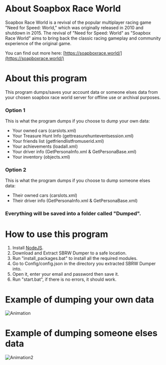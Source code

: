 # About Soapbox Race World
Soapbox Race World is a revival of the popular multiplayer racing game "Need for Speed: World," which was originally released in 2010 and shutdown in 2015. The revival of "Need for Speed: World" as "Soapbox Race World" aims to bring back the classic racing gameplay and community experience of the original game.

You can find out more here: [https://soapboxrace.world/](https://soapboxrace.world/)
# About this program
This program dumps/saves your account data or someone elses data from your chosen soapbox race world server for offline use or archival purposes.
### Option 1
This is what the program dumps if you choose to dump your own data:
- Your owned cars (carslots.xml)
- Your Treasure Hunt Info (gettreasurehunteventsession.xml)
- Your friends list (getfriendlistfromuserid.xml)
- Your achievements (loadall.xml)
- Your driver info (GetPersonaInfo.xml & GetPersonaBase.xml)
- Your inventory (objects.xml)
### Option 2
This is what the program dumps if you choose to dump someone elses data:
- Their owned cars (carslots.xml)
- Their driver info (GetPersonaInfo.xml & GetPersonaBase.xml)
### Everything will be saved into a folder called "Dumped".
# How to use this program
1) Install [NodeJS](https://nodejs.org/en/).
2) Download and Extract SBRW Dumper to a safe location.
3) Run "install_packages.bat" to install all the required modules.
4) Go to Config/config.json in the directory you extracted SBRW Dumper into.
5) Open it, enter your email and password then save it.
6) Run "start.bat", if there is no errors, it should work.
# Example of dumping your own data
![Animation](https://user-images.githubusercontent.com/56766256/221670305-08232120-3ba7-483f-83e4-d5704274c7b4.gif)
# Example of dumping someone elses data
![Animation2](https://user-images.githubusercontent.com/56766256/221672632-e07beb27-fa9f-4d35-b2cd-c0e9c8cacf93.gif)

